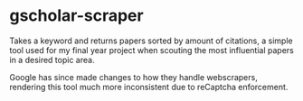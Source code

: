 # gscholar-scraper
Takes a keyword and returns papers sorted by amount of citations, a simple tool used for my final year project when scouting the most influential papers in a desired topic area.

Google has since made changes to how they handle webscrapers, rendering this tool much more inconsistent due to reCaptcha enforcement.
